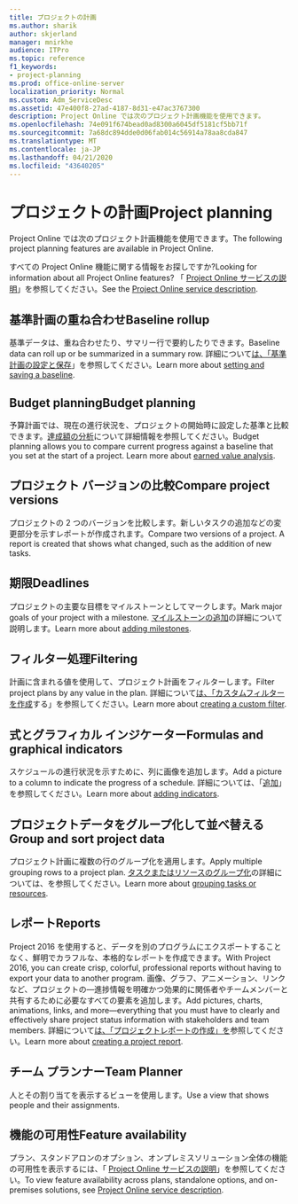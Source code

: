 ```yaml
---
title: プロジェクトの計画
ms.author: sharik
author: skjerland
manager: mnirkhe
audience: ITPro
ms.topic: reference
f1_keywords:
- project-planning
ms.prod: office-online-server
localization_priority: Normal
ms.custom: Adm_ServiceDesc
ms.assetid: 47e400f8-27ad-4187-8d31-e47ac3767300
description: Project Online では次のプロジェクト計画機能を使用できます。
ms.openlocfilehash: 74e091f674bead0ad8300a6045df5181cf5bb71f
ms.sourcegitcommit: 7a68dc894dde0d06fab014c56914a78aa8cda847
ms.translationtype: MT
ms.contentlocale: ja-JP
ms.lasthandoff: 04/21/2020
ms.locfileid: "43640205"
---
```

# <a name="project-planning"></a><span data-ttu-id="f669b-103">プロジェクトの計画</span><span class="sxs-lookup"><span data-stu-id="f669b-103">Project planning</span></span>

<span data-ttu-id="f669b-104">Project Online では次のプロジェクト計画機能を使用できます。</span><span class="sxs-lookup"><span data-stu-id="f669b-104">The following project planning features are available in Project Online.</span></span>
  
<span data-ttu-id="f669b-105">すべての Project Online 機能に関する情報をお探しですか?</span><span class="sxs-lookup"><span data-stu-id="f669b-105">Looking for information about all Project Online features?</span></span> <span data-ttu-id="f669b-106">「 [Project Online サービスの説明](project-online-service-description.md)」を参照してください。</span><span class="sxs-lookup"><span data-stu-id="f669b-106">See the [Project Online service description](project-online-service-description.md).</span></span>
  
## <a name="baseline-rollup"></a><span data-ttu-id="f669b-107">基準計画の重ね合わせ</span><span class="sxs-lookup"><span data-stu-id="f669b-107">Baseline rollup</span></span>

<span data-ttu-id="f669b-108">基準データは、重ね合わせたり、サマリー行で要約したりできます。</span><span class="sxs-lookup"><span data-stu-id="f669b-108">Baseline data can roll up or be summarized in a summary row.</span></span> <span data-ttu-id="f669b-109">詳細について[は、「基準計画の設定と保存](https://go.microsoft.com/fwlink/p/?LinkId=271346)」を参照してください。</span><span class="sxs-lookup"><span data-stu-id="f669b-109">Learn more about [setting and saving a baseline](https://go.microsoft.com/fwlink/p/?LinkId=271346).</span></span>
  
## <a name="budget-planning"></a><span data-ttu-id="f669b-110">Budget planning</span><span class="sxs-lookup"><span data-stu-id="f669b-110">Budget planning</span></span>

<span data-ttu-id="f669b-p103">予算計画では、現在の進行状況を、プロジェクトの開始時に設定した基準と比較できます。[達成額の分析](https://go.microsoft.com/fwlink/p/?LinkId=271336)について詳細情報を参照してください。</span><span class="sxs-lookup"><span data-stu-id="f669b-p103">Budget planning allows you to compare current progress against a baseline that you set at the start of a project. Learn more about [earned value analysis](https://go.microsoft.com/fwlink/p/?LinkId=271336).</span></span>
  
## <a name="compare-project-versions"></a><span data-ttu-id="f669b-113">プロジェクト バージョンの比較</span><span class="sxs-lookup"><span data-stu-id="f669b-113">Compare project versions</span></span>

<span data-ttu-id="f669b-p104">プロジェクトの 2 つのバージョンを比較します。新しいタスクの追加などの変更部分を示すレポートが作成されます。</span><span class="sxs-lookup"><span data-stu-id="f669b-p104">Compare two versions of a project. A report is created that shows what changed, such as the addition of new tasks.</span></span>
  
## <a name="deadlines"></a><span data-ttu-id="f669b-116">期限</span><span class="sxs-lookup"><span data-stu-id="f669b-116">Deadlines</span></span>

<span data-ttu-id="f669b-117">プロジェクトの主要な目標をマイルストーンとしてマークします。</span><span class="sxs-lookup"><span data-stu-id="f669b-117">Mark major goals of your project with a milestone.</span></span> <span data-ttu-id="f669b-118">[マイルストーンの追加](https://go.microsoft.com/fwlink/p/?LinkId=271339)の詳細について説明します。</span><span class="sxs-lookup"><span data-stu-id="f669b-118">Learn more about [adding milestones](https://go.microsoft.com/fwlink/p/?LinkId=271339).</span></span>
  
## <a name="filtering"></a><span data-ttu-id="f669b-119">フィルター処理</span><span class="sxs-lookup"><span data-stu-id="f669b-119">Filtering</span></span>

<span data-ttu-id="f669b-120">計画に含まれる値を使用して、プロジェクト計画をフィルターします。</span><span class="sxs-lookup"><span data-stu-id="f669b-120">Filter project plans by any value in the plan.</span></span> <span data-ttu-id="f669b-121">詳細について[は、「カスタムフィルターを作成](https://go.microsoft.com/fwlink/p/?LinkId=271341)する」を参照してください。</span><span class="sxs-lookup"><span data-stu-id="f669b-121">Learn more about [creating a custom filter](https://go.microsoft.com/fwlink/p/?LinkId=271341).</span></span>
  
## <a name="formulas-and-graphical-indicators"></a><span data-ttu-id="f669b-122">式とグラフィカル インジケーター</span><span class="sxs-lookup"><span data-stu-id="f669b-122">Formulas and graphical indicators</span></span>

<span data-ttu-id="f669b-123">スケジュールの進行状況を示すために、列に画像を追加します。</span><span class="sxs-lookup"><span data-stu-id="f669b-123">Add a picture to a column to indicate the progress of a schedule.</span></span> <span data-ttu-id="f669b-124">詳細については、「[追加](https://go.microsoft.com/fwlink/p/?LinkId=271340)」を参照してください。</span><span class="sxs-lookup"><span data-stu-id="f669b-124">Learn more about [adding indicators](https://go.microsoft.com/fwlink/p/?LinkId=271340).</span></span>
  
## <a name="group-and-sort-project-data"></a><span data-ttu-id="f669b-125">プロジェクトデータをグループ化して並べ替える</span><span class="sxs-lookup"><span data-stu-id="f669b-125">Group and sort project data</span></span>

<span data-ttu-id="f669b-126">プロジェクト計画に複数の行のグループ化を適用します。</span><span class="sxs-lookup"><span data-stu-id="f669b-126">Apply multiple grouping rows to a project plan.</span></span> <span data-ttu-id="f669b-127">[タスクまたはリソースのグループ化](https://go.microsoft.com/fwlink/p/?LinkId=271326)の詳細については、を参照してください。</span><span class="sxs-lookup"><span data-stu-id="f669b-127">Learn more about [grouping tasks or resources](https://go.microsoft.com/fwlink/p/?LinkId=271326).</span></span>
  
## <a name="reports"></a><span data-ttu-id="f669b-128">レポート</span><span class="sxs-lookup"><span data-stu-id="f669b-128">Reports</span></span>

<span data-ttu-id="f669b-129">Project 2016 を使用すると、データを別のプログラムにエクスポートすることなく、鮮明でカラフルな、本格的なレポートを作成できます。</span><span class="sxs-lookup"><span data-stu-id="f669b-129">With Project 2016, you can create crisp, colorful, professional reports without having to export your data to another program.</span></span> <span data-ttu-id="f669b-130">画像、グラフ、アニメーション、リンクなど、プロジェクトの&mdash;進捗情報を明確かつ効果的に関係者やチームメンバーと共有するために必要なすべての要素を追加します。</span><span class="sxs-lookup"><span data-stu-id="f669b-130">Add pictures, charts, animations, links, and more&mdash;everything that you must have to clearly and effectively share project status information with stakeholders and team members.</span></span> <span data-ttu-id="f669b-131">詳細について[は、「プロジェクトレポートの作成」を](https://go.microsoft.com/fwlink/p/?LinkId=271349)参照してください。</span><span class="sxs-lookup"><span data-stu-id="f669b-131">Learn more about [creating a project report](https://go.microsoft.com/fwlink/p/?LinkId=271349).</span></span>
  
## <a name="team-planner"></a><span data-ttu-id="f669b-132">チーム プランナー</span><span class="sxs-lookup"><span data-stu-id="f669b-132">Team Planner</span></span>

<span data-ttu-id="f669b-133">人とその割り当てを表示するビューを使用します。</span><span class="sxs-lookup"><span data-stu-id="f669b-133">Use a view that shows people and their assignments.</span></span> 
  
## <a name="feature-availability"></a><span data-ttu-id="f669b-134">機能の可用性</span><span class="sxs-lookup"><span data-stu-id="f669b-134">Feature availability</span></span>

<span data-ttu-id="f669b-135">プラン、スタンドアロンのオプション、オンプレミスソリューション全体の機能の可用性を表示するには、「 [Project Online サービスの説明](project-online-service-description.md)」を参照してください。</span><span class="sxs-lookup"><span data-stu-id="f669b-135">To view feature availability across plans, standalone options, and on-premises solutions, see [Project Online service description](project-online-service-description.md).</span></span>
  